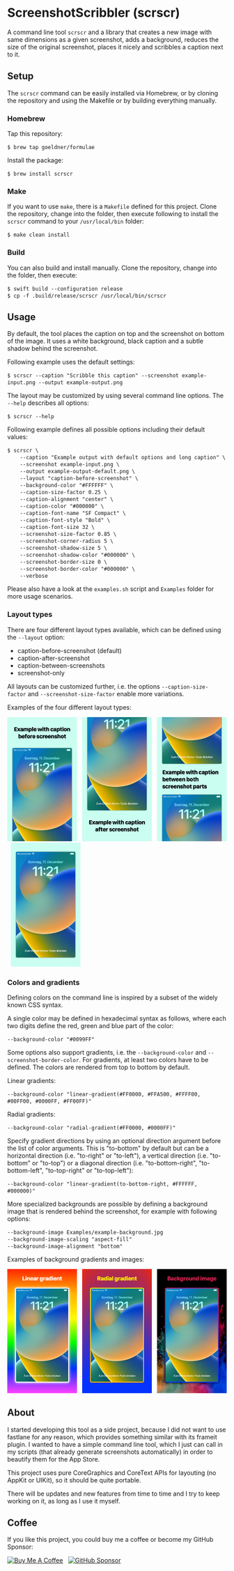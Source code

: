 # ScreenshotScribbler (scrscr)

A command line tool `scrscr` and a library that creates a new image with same dimensions as a given screenshot, adds a background, reduces the size of the original screenshot, places it nicely and scribbles a caption next to it.

## Setup

The `scrscr` command can be easily installed via Homebrew, or by cloning the repository and using the Makefile or by building everything manually.

### Homebrew

Tap this repository:

```
$ brew tap goeldner/formulae
```

Install the package:

```
$ brew install scrscr
```

### Make

If you want to use `make`, there is a `Makefile` defined for this project. Clone the repository, change into the folder, then execute following to install the `scrscr` command to your `/usr/local/bin` folder:

```
$ make clean install
```

### Build

You can also build and install manually. Clone the repository, change into the folder, then execute:

```
$ swift build --configuration release
$ cp -f .build/release/scrscr /usr/local/bin/scrscr
```

## Usage

By default, the tool places the caption on top and the screenshot on bottom of the image. It uses a white background, black caption and a subtle shadow behind the screenshot.

Following example uses the default settings:

```
$ scrscr --caption "Scribble this caption" --screenshot example-input.png --output example-output.png
```

The layout may be customized by using several command line options. The `--help` describes all options:

```
$ scrscr --help
```

Following example defines all possible options including their default values:

```
$ scrscr \
    --caption "Example output with default options and long caption" \
    --screenshot example-input.png \
    --output example-output-default.png \
    --layout "caption-before-screenshot" \
    --background-color "#FFFFFF" \
    --caption-size-factor 0.25 \
    --caption-alignment "center" \
    --caption-color "#000000" \
    --caption-font-name "SF Compact" \
    --caption-font-style "Bold" \
    --caption-font-size 32 \
    --screenshot-size-factor 0.85 \
    --screenshot-corner-radius 5 \
    --screenshot-shadow-size 5 \
    --screenshot-shadow-color "#000000" \
    --screenshot-border-size 0 \
    --screenshot-border-color "#000000" \
    --verbose
```

Please also have a look at the `examples.sh` script and `Examples` folder for more usage scenarios.

### Layout types

There are four different layout types available, which can be defined using the `--layout` option:

- caption-before-screenshot (default)
- caption-after-screenshot
- caption-between-screenshots
- screenshot-only

All layouts can be customized further, i.e. the options `--caption-size-factor` and `--screenshot-size-factor` enable more variations.

Examples of the four different layout types:

<img
  src="https://github.com/goeldner/swift-screenshot-scribbler/blob/main/Examples/example-output-layout-caption-before-screenshot.png?raw=true"
  alt="Layout: caption-before-screenshot"
  title="Layout: caption-before-screenshot"
  width="160"> &nbsp; 
<img
  src="https://github.com/goeldner/swift-screenshot-scribbler/blob/main/Examples/example-output-layout-caption-after-screenshot.png?raw=true"
  alt="Layout: caption-after-screenshot"
  title="Layout: caption-after-screenshot"
  width="160"> &nbsp; 
<img
  src="https://github.com/goeldner/swift-screenshot-scribbler/blob/main/Examples/example-output-layout-caption-between-screenshots.png?raw=true"
  alt="Layout: caption-between-screenshots"
  title="Layout: caption-between-screenshots"
  width="160"> &nbsp; 
<img
  src="https://github.com/goeldner/swift-screenshot-scribbler/blob/main/Examples/example-output-layout-screenshot-only.png?raw=true"
  alt="Layout: screenshot-only"
  title="Layout: screenshot-only"
  width="160">

### Colors and gradients

Defining colors on the command line is inspired by a subset of the widely known CSS syntax.

A single color may be defined in hexadecimal syntax as follows, where each two digits define the red, green and blue part of the color:

```
--background-color "#0099FF"
```

Some options also support gradients, i.e. the `--background-color` and `--screenshot-border-color`. For gradients, at least two colors have to be defined. The colors are rendered from top to bottom by default.

Linear gradients:

```
--background-color "linear-gradient(#FF0000, #FFA500, #FFFF00, #00FF00, #0000FF, #FF00FF)"
```

Radial gradients:

```
--background-color "radial-gradient(#FF0000, #0000FF)"
```

Specify gradient directions by using an optional direction argument before the list of color arguments. This is "to-bottom" by default but can be a horizontal direction (i.e. "to-right" or "to-left"), a vertical direction (i.e. "to-bottom" or "to-top") or a diagonal direction (i.e. "to-bottom-right", "to-bottom-left", "to-top-right" or "to-top-left"):

```
--background-color "linear-gradient(to-bottom-right, #FFFFFF, #000000)"
```

More specialized backgrounds are possible by defining a background image that is rendered behind the screenshot, for example with following options:

```
--background-image Examples/example-background.jpg
--background-image-scaling "aspect-fill"
--background-image-alignment "bottom"    
```

Examples of background gradients and images:

<img
  src="https://github.com/goeldner/swift-screenshot-scribbler/blob/main/Examples/example-output-gradient-linear-rainbow.png?raw=true"
  alt="Background: linear-gradient"
  title="Background: linear-gradient"
  width="160"> &nbsp;
<img
  src="https://github.com/goeldner/swift-screenshot-scribbler/blob/main/Examples/example-output-gradient-radial-red-blue.png?raw=true"
  alt="Background: radial-gradient"
  title="Background: radial-gradient"
  width="160"> &nbsp;
<img
  src="https://github.com/goeldner/swift-screenshot-scribbler/blob/main/Examples/example-output-background-image.png?raw=true"
  alt="Background: background-image"
  title="Background: background-image"
  width="160">

## About

I started developing this tool as a side project, because I did not want to use fastlane for any reason, which provides something similar with its frameit plugin. I wanted to have a simple command line tool, which I just can call in my scripts (that already generate screenshots automatically) in order to beautify them for the App Store.

This project uses pure CoreGraphics and CoreText APIs for layouting (no AppKit or UIKit), so it should be quite portable.

There will be updates and new features from time to time and I try to keep working on it, as long as I use it myself.

## Coffee

If you like this project, you could buy me a coffee or become my GitHub Sponsor:

<a href="https://www.buymeacoffee.com/goeldner" target="_blank"><img src="https://cdn.buymeacoffee.com/buttons/default-orange.png" alt="Buy Me A Coffee" height="35"></a> &nbsp; 
<a href="https://github.com/sponsors/goeldner" target="_blank"><img src="https://img.shields.io/static/v1?label=Sponsor&message=%E2%9D%A4&logo=GitHub&color=FF813F&style=flat-square" alt="GitHub Sponsor" height="35"></a>
